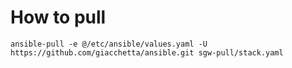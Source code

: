 # How to pull

`ansible-pull -e @/etc/ansible/values.yaml -U https://github.com/giacchetta/ansible.git sgw-pull/stack.yaml`
